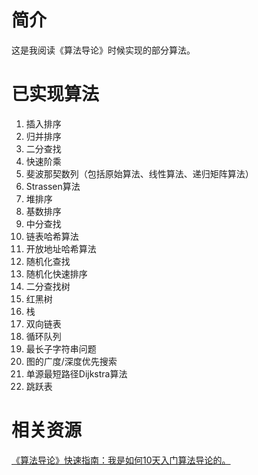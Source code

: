 # 简介
这是我阅读《算法导论》时候实现的部分算法。
# 已实现算法

  1. 插入排序
  2. 归并排序
  3. 二分查找
  4. 快速阶乘
  5. 斐波那契数列（包括原始算法、线性算法、递归矩阵算法）
  6. Strassen算法
  7. 堆排序
  8. 基数排序
  9. 中分查找
  10. 链表哈希算法
  11. 开放地址哈希算法
  12. 随机化查找
  13. 随机化快速排序
  14. 二分查找树
  15. 红黑树
  16. 栈
  17. 双向链表
  18. 循环队列
  19. 最长子字符串问题
  20. 图的广度/深度优先搜索
  21. 单源最短路径Dijkstra算法
  22. 跳跃表

# 相关资源

[《算法导论》快速指南：我是如何10天入门算法导论的。](https://zhuanlan.zhihu.com/p/24798324)
